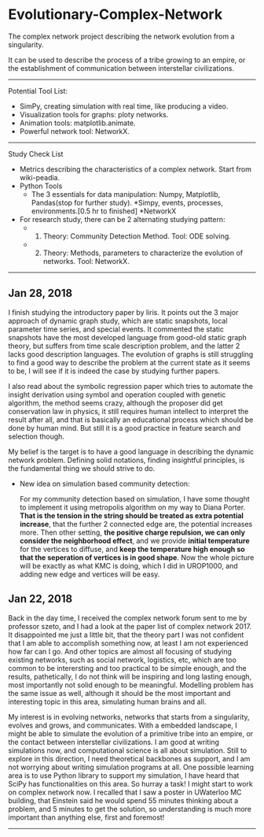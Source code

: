 # Evolutionary-Complex-Network
The complex network project describing the network evolution from a singularity. 

It can be used to describe the process of a tribe growing to an empire, or the establishment of communication between interstellar civilizations. 

---

Potential Tool List:

- SimPy, creating simulation with real time, like producing a video.
- Visualization tools for graphs: ploty networks.
- Animation tools: matplotlib.animate.
- Powerful network tool: NetworkX.

------

Study Check List

- Metrics describing the characteristics of a complex network. Start from wiki-peadia.
- Python Tools
  - The 3 essentials for data manipulation: Numpy, Matplotlib, Pandas(stop for further study).
    *Simpy, events, processes, environments.[0.5 hr to finished]
    *NetworkX
- For research study, there can be 2 alternating studying pattern:
  -  1) Theory: Community Detection Method. Tool: ODE solving. 
  -  2) Theory: Methods, parameters to characterize the evolution of networks. Tool: NetworkX. 

---

## Jan 28, 2018

I finish studying the introductory paper by liris. It points out the 3 major approach of dynamic graph study, which are static snapshots, local parameter time series, and special events. It commented the static snapshots have the most developed language from good-old static graph theory, but suffers from time scale description problem, and the latter 2 lacks good description languages. The evolution of graphs is still struggling to find a good way to describe the problem at the current state as it seems to be, I will see if it is indeed the case by studying further papers.

I also read about the symbolic regression paper which tries to automate the insight derivation using symbol and operation coupled with genetic algorithm, the method seems crazy, although the proposer did get conservation law in physics, it still requires human intellect to interpret the result after all, and that is basically an educational process which should be done by human mind. But still it is a good practice in feature search and selection though. 

My belief is the target is to have a good language in describing the dynamic network problem. Defining solid notations, finding insightful principles, is the fundamental thing we should strive to do.

- New idea on simulation based community detection:

  For my community detection based on simulation, I have some thought to implement it using metropolis algorithm on my way to Diana Porter. **That is the tension in the string should be treated as extra potential increase**, that the further 2 connected edge are, the potential increases more. Then other setting, **the positive charge repulsion, we can only consider the neighborhood effect**, and we provide **initial temperature** for the vertices to diffuse, and **keep the temperature high enough so that the seperation of vertices is in good shape**. Now the whole picture will be exactly as what KMC is doing, which I did in UROP1000, and adding new edge and vertices will be easy.

## Jan 22, 2018

Back in the day time, I received the complex network forum sent to me by professor szeto, and I had a look at the paper list of complex network 2017. It disappointed me just a little bit, that the theory part I was not confident that I am able to accomplish something now, at least I am not experienced how far can I go. And other topics are almost all focusing of studying existing networks, such as social network, logistics, etc, which are too common to be interersting and too practical to be simple enough, and the results, pathetically, I do not think will be inspiring and long lasting enough, most importantly not solid enough to be meaningful. Modelling problem has the same issue as well, although it should be the most important and interesting topic in this area, simulating human brains and all. 

My interest is in evolving networks, networks that starts from a singularity, evolves and grows, and communicates. With a embedded landscape, I might be able to simulate the evolution of a primitive tribe into an empire, or the contact between interstellar civilizations. I am good at writing simulations now, and computational science is all about simulation. Still to explore in this direction, I need theoretical backbones as support, and I am not worrying about writing simulation programs at all. One possible learning area is to use Python library to support my simulation, I have heard that SciPy has functionalities on this area. So hurray a task! I might start to work on complex network now. I recalled that I saw a poster in UWaterloo MC building, that Einstein said he would spend 55 minutes thinking about a problem, and 5 minutes to get the solution, so understanding is much more important than anything else, first and foremost!

---

